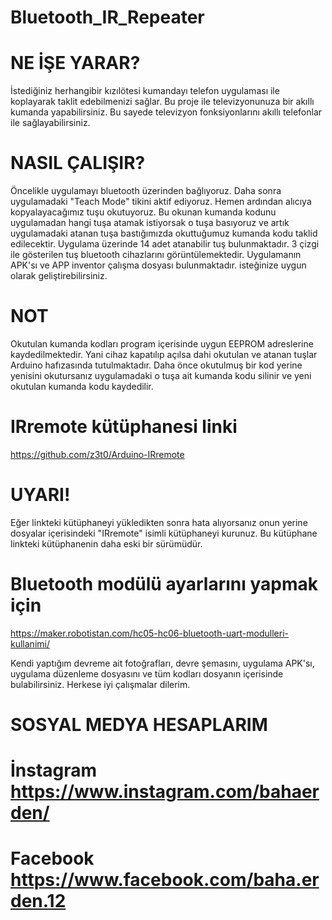 # Bluetooth_IR_Repeater
# NE İŞE YARAR?
İstediğiniz herhangibir kızılötesi kumandayı telefon uygulaması ile koplayarak taklit edebilmenizi sağlar. Bu proje ile televizyonunuza bir akıllı kumanda yapabilirsiniz. Bu sayede televizyon fonksiyonlarını akıllı telefonlar ile sağlayabilirsiniz. 

# NASIL ÇALIŞIR?
Öncelikle uygulamayı bluetooth üzerinden bağlıyoruz. Daha sonra uygulamadaki "Teach Mode"
tikini aktif ediyoruz. Hemen ardından alıcıya kopyalayacağımız tuşu okutuyoruz. Bu okunan kumanda kodunu uygulamadan 
hangi tuşa atamak istiyorsak o tuşa basıyoruz ve artık uygulamadaki atanan tuşa bastığımızda 
okuttuğumuz kumanda kodu taklid edilecektir. Uygulama üzerinde 14 adet atanabilir tuş bulunmaktadır. 3 çizgi ile
gösterilen tuş bluetooth cihazlarını görüntülemektedir. Uygulamanın APK'sı ve  APP inventor çalışma dosyası bulunmaktadır.
isteğinize uygun olarak geliştirebilirsiniz.

# NOT
Okutulan kumanda kodları program içerisinde uygun EEPROM adreslerine kaydedilmektedir. Yani cihaz kapatılıp açılsa dahi okutulan ve atanan tuşlar Arduino hafızasında tutulmaktadır. Daha önce okutulmuş bir kod yerine yenisini okutursanız uygulamadaki o tuşa ait kumanda kodu silinir ve yeni okutulan kumanda kodu kaydedilir.

# IRremote kütüphanesi linki
https://github.com/z3t0/Arduino-IRremote

# UYARI!
Eğer linkteki kütüphaneyi yükledikten sonra hata alıyorsanız onun yerine dosyalar içerisindeki "IRremote" isimli kütüphaneyi kurunuz. Bu kütüphane linkteki kütüphanenin daha eski bir sürümüdür.

# Bluetooth modülü ayarlarını yapmak için
https://maker.robotistan.com/hc05-hc06-bluetooth-uart-modulleri-kullanimi/

Kendi yaptığım devreme ait fotoğrafları, devre şemasını, uygulama APK'sı, uygulama düzenleme dosyasını ve tüm kodları dosyanın içerisinde bulabilirsiniz. Herkese iyi çalışmalar dilerim.

# SOSYAL MEDYA HESAPLARIM
# İnstagram https://www.instagram.com/bahaerden/
# Facebook https://www.facebook.com/baha.erden.12
